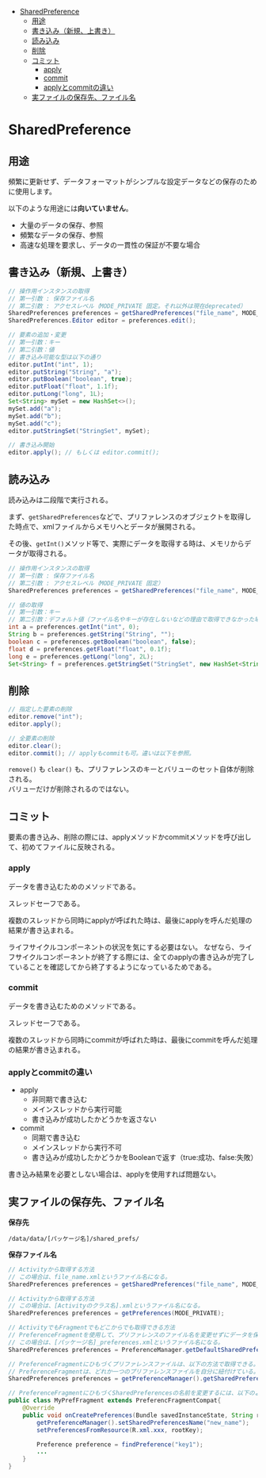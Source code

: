 <!-- TOC depthFrom:1 depthTo:6 withLinks:1 updateOnSave:1 orderedList:0 -->

- [SharedPreference](#sharedpreference)
	- [用途](#用途)
	- [書き込み（新規、上書き）](#書き込み新規上書き)
	- [読み込み](#読み込み)
	- [削除](#削除)
	- [コミット](#コミット)
		- [apply](#apply)
		- [commit](#commit)
		- [applyとcommitの違い](#applyとcommitの違い)
	- [実ファイルの保存先、ファイル名](#実ファイルの保存先ファイル名)

<!-- /TOC -->


# SharedPreference

## 用途

頻繁に更新せず、データフォーマットがシンプルな設定データなどの保存のために使用します。

以下のような用途には**向いていません**。

- 大量のデータの保存、参照
- 頻繁なデータの保存、参照
- 高速な処理を要求し、データの一貫性の保証が不要な場合


## 書き込み（新規、上書き）

```Java
// 操作用インスタンスの取得
// 第一引数 : 保存ファイル名
// 第二引数 : アクセスレベル（MODE_PRIVATE 固定。それ以外は現在deprecated）
SharedPreferences preferences = getSharedPreferences("file_name", MODE_PRIVATE);
SharedPreferences.Editor editor = preferences.edit();

// 要素の追加・変更
// 第一引数：キー
// 第二引数：値
// 書き込み可能な型は以下の通り
editor.putInt("int", 1);
editor.putString("String", "a");
editor.putBoolean("boolean", true);
editor.putFloat("float", 1.1f);
editor.putLong("long", 1L);
Set<String> mySet = new HashSet<>();
mySet.add("a");
mySet.add("b");
mySet.add("c");
editor.putStringSet("StringSet", mySet);

// 書き込み開始
editor.apply(); // もしくは editor.commit();
```


## 読み込み

読み込みは二段階で実行される。

まず、`getSharedPreferences`などで、プリファレンスのオブジェクトを取得した時点で、xmlファイルからメモリへとデータが展開される。

その後、`getInt()`メソッド等で、実際にデータを取得する時は、メモリからデータが取得される。


```java
// 操作用インスタンスの取得
// 第一引数 : 保存ファイル名
// 第二引数 : アクセスレベル（MODE_PRIVATE 固定）
SharedPreferences preferences = getSharedPreferences("file_name", MODE_PRIVATE);

// 値の取得
// 第一引数：キー
// 第二引数：デフォルト値（ファイル名やキーが存在しないなどの理由で取得できなかった場合）
int a = preferences.getInt("int", 0);
String b = preferences.getString("String", "");
boolean c = preferences.getBoolean("boolean", false);
float d = preferences.getFloat("float", 0.1f);
long e = preferences.getLong("long", 2L);
Set<String> f = preferences.getStringSet("StringSet", new HashSet<String>());
```


## 削除

```java
// 指定した要素の削除
editor.remove("int");
editor.apply();

// 全要素の削除
editor.clear();
editor.commit(); // applyもcommitも可。違いは以下を参照。
```

`remove()` も `clear()` も、プリファレンスのキーとバリューのセット自体が削除される。  
バリューだけが削除されるのではない。


## コミット

要素の書き込み、削除の際には、applyメソッドかcommitメソッドを呼び出して、初めてファイルに反映される。


### apply

データを書き込むためのメソッドである。

スレッドセーフである。

複数のスレッドから同時にapplyが呼ばれた時は、最後にapplyを呼んだ処理の結果が書き込まれる。

ライフサイクルコンポーネントの状況を気にする必要はない。
なぜなら、ライフサイクルコンポーネントが終了する際には、全てのapplyの書き込みが完了していることを確認してから終了するようになっているためである。


### commit

データを書き込むためのメソッドである。

スレッドセーフである。

複数のスレッドから同時にcommitが呼ばれた時は、最後にcommitを呼んだ処理の結果が書き込まれる。


### applyとcommitの違い

- apply
	- 非同期で書き込む
	- メインスレッドから実行可能
	- 書き込みが成功したかどうかを返さない
- commit
	- 同期で書き込む
	- メインスレッドから実行不可
	- 書き込みが成功したかどうかをBooleanで返す（true:成功、false:失敗）

書き込み結果を必要としない場合は、applyを使用すれば問題ない。


## 実ファイルの保存先、ファイル名

**保存先**

`/data/data/[パッケージ名]/shared_prefs/`


**保存ファイル名**

```java
// Activityから取得する方法
// この場合は、file_name.xmlというファイル名になる。
SharedPreferences preferences = getSharedPreferences("file_name", MODE_PRIVATE);
```

```java
// Activityから取得する方法
// この場合は、[Activityのクラス名].xmlというファイル名になる。
SharedPreferences preferences = getPreferences(MODE_PRIVATE);
```

```java
// ActivityでもFragmentでもどこからでも取得できる方法
// PreferenceFragmentを使用して、プリファレンスのファイル名を変更せずにデータを保存した場合にはこのファイル名となる。
// この場合は、[パッケージ名]_preferences.xmlというファイル名になる。
SharedPreferences preferences = PreferenceManager.getDefaultSharedPreferences(アクティビティのコンテキスト);
```

```java
// PreferenceFragmentにひもづくプリファレンスファイルは、以下の方法で取得できる。
// PreferenceFragmentは、どれか一つのプリファレンスファイルを自分に紐付けている。
SharedPreferences preferences = getPreferenceManager().getSharedPreferences();

// PreferenceFragmentにひもづくSharedPreferencesの名前を変更するには、以下のようにすればOK
public class MyPrefFragment extends PreferencFragmentCompat{
	@Override
	public void onCreatePreferences(Bundle savedInstanceState, String rootKey){
		getPreferenceManager().setSharedPreferencesName("new_name");
		setPreferencesFromResource(R.xml.xxx, rootKey);

		Preference preference = findPreference("key1");
		...
	}
}
```
